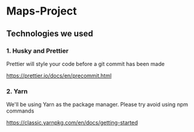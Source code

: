 # Maps-Project

## Technologies we used
### 1. Husky and Prettier
Prettier will style your code before a git commit has been made

https://prettier.io/docs/en/precommit.html

### 2. Yarn
We'll be using Yarn as the package manager. Please try avoid using npm commands

https://classic.yarnpkg.com/en/docs/getting-started
